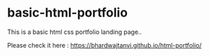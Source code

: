 # basic-html-portfolio

This is a basic html css portfolio landing page.. 

Please check it here : https://bhardwajtanvi.github.io/html-portfolio/
